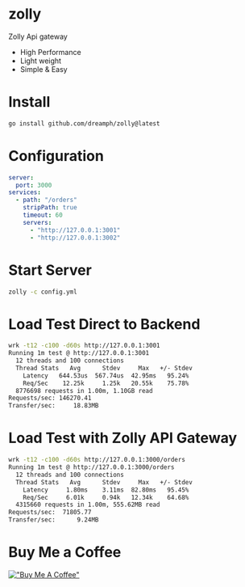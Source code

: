 # zolly

Zolly Api gateway
- High Performance
- Light weight
- Simple & Easy


Install
=======
``` sh
go install github.com/dreamph/zolly@latest
```


Configuration
=======
``` yml
server:
  port: 3000
services:
  - path: "/orders"
    stripPath: true
    timeout: 60
    servers:
      - "http://127.0.0.1:3001"
      - "http://127.0.0.1:3002"
```

Start Server
=======
``` sh
zolly -c config.yml
```

Load Test Direct to Backend
=======
``` sh
wrk -t12 -c100 -d60s http://127.0.0.1:3001
Running 1m test @ http://127.0.0.1:3001
  12 threads and 100 connections
  Thread Stats   Avg      Stdev     Max   +/- Stdev
    Latency   644.53us  567.74us  42.95ms   95.24%
    Req/Sec    12.25k     1.25k   20.55k    75.78%
  8776698 requests in 1.00m, 1.10GB read
Requests/sec: 146270.41
Transfer/sec:     18.83MB
```

Load Test with Zolly API Gateway
=======
``` sh
wrk -t12 -c100 -d60s http://127.0.0.1:3000/orders
Running 1m test @ http://127.0.0.1:3000/orders
  12 threads and 100 connections
  Thread Stats   Avg      Stdev     Max   +/- Stdev
    Latency     1.80ms    3.11ms  82.80ms   95.45%
    Req/Sec     6.01k     0.94k   12.34k    64.68%
  4315660 requests in 1.00m, 555.62MB read
Requests/sec:  71805.77
Transfer/sec:      9.24MB
```

Buy Me a Coffee
=======
[!["Buy Me A Coffee"](https://www.buymeacoffee.com/assets/img/custom_images/orange_img.png)](https://www.buymeacoffee.com/dreamph)